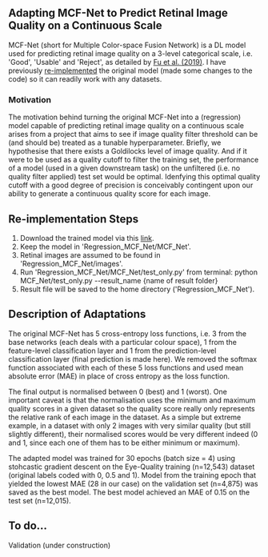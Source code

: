 ## Adapting MCF-Net to Predict Retinal Image Quality on a Continuous Scale
MCF-Net (short for Multiple Color-space Fusion Network) is a DL model used for predicting retinal image quality on a 3-level categorical scale, i.e. 'Good', 'Usable' and 'Reject', as detailed by [Fu et al. (2019)](https://github.com/HzFu/EyeQ). I have previously [re-implemented](https://github.com/fyii200/MCF_Net) the original model (made some changes to the code) so it can readily work with any datasets.  

### Motivation
The motivation behind turning the original MCF-Net into a (regression) model capable of predicting retinal image quality on a continuous scale arises from a project that aims to see if image quality filter threshold can be (and should be) treated as a tunable hyperparameter. Briefly, we hypothesise that there exists a Goldilocks level of image quality. And if it were to be used as a quality cutoff to filter the training set, the performance of a model (used in a given downstream task) on the unfiltered (i.e. no quality filter applied) test set would be optimal. Idenfying this optimal quality cutoff with a good degree of precision is conceivably contingent upon our ability to generate a continuous quality score for each image.  

## Re-implementation Steps
1. Download the trained model via this [link](https://uoe-my.sharepoint.com/:u:/g/personal/s2221899_ed_ac_uk/ESXnLxi8qzpJj4isMrTuzDMByQeB6FN4o6VFqqIZ-yHAJw?e=pkGwWN).
2. Keep the model in 'Regression_MCF_Net/MCF_Net'.
3. Retinal images are assumed to be found in 'Regression_MCF_Net/images'.
4. Run 'Regression_MCF_Net/MCF_Net/test_only.py' from terminal: python MCF_Net/test_only.py --result_name {name of result folder}
5. Result file will be saved to the home directory ('Regression_MCF_Net').

## Description of Adaptations
The original MCF-Net has 5 cross-entropy loss functions, i.e. 3 from the base networks (each deals with a particular colour space), 1 from the feature-level classification layer and 1 from the prediction-level classification layer (final prediction is made here). We removed the softmax function associated with each of these 5 loss functions and used mean absolute error (MAE) in place of cross entropy as the loss function. 

The final output is normalised between 0 (best) and 1 (worst). One important caveat is that the normalisation uses the minimum and maximum quality scores in a given dataset so the quality score really only represents the relative rank of each image in the dataset. As a simple but extreme example, in a dataset with only 2 images with very similar quality (but still slightly different), their normalised scores would be very different indeed (0 and 1, since each one of them has to be either minimum or maximum).

The adapted model was trained for 30 epochs (batch size = 4) using stohcastic gradient descent on the Eye-Quality training (n=12,543) dataset (original labels coded with 0, 0.5 and 1). Model from the training epoch that yielded the lowest MAE (28 in our case) on the validation set (n=4,875) was saved as the best model. The best model achieved an MAE of 0.15 on the test set (n=12,015).

## To do...
Validation (under construction)


